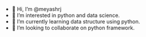 - 👋 Hi, I’m @meyashrj
- 👀 I’m interested in python and data science.
- 🌱 I’m currently learning data structure using python.
- 💞️ I’m looking to collaborate on python framework.

<!---
meyashrj/meyashrj is a ✨ special ✨ repository because its `README.md` (this file) appears on your GitHub profile.
You can click the Preview link to take a look at your changes.
--->
